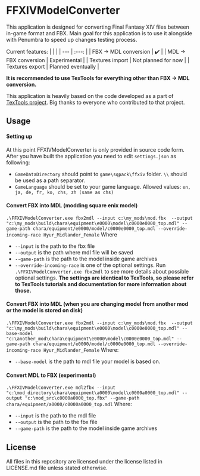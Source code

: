 # FFXIVModelConverter
This application is designed for converting Final Fantasy XIV files between in-game format and FBX. Main goal for this application is to use it alongside with Penumbra to speed up changes testing process.

Current features:
| | |
| --- | :---: |
| FBX -> MDL conversion | :heavy_check_mark: |
| MDL -> FBX conversion | Experimental |
| Textures import | Not planned for now |
| Textures export | Planned eventually |

**It is recommended to use TexTools for everything other than FBX -> MDL conversion.**

This application is heavily based on the code developed as a part of [TexTools project](https://github.com/TexTools/FFXIV_TexTools_UI). Big thanks to everyone who contributed to that project.

## Usage
#### Setting up
At this point FFXIVModelConverter is only provided in source code form. After you have built the application you need to edit `settings.json` as following:
* `GameDataDirectory` should point to `game\sqpack\ffxiv` folder. `\\` should be used as a path separator.
* `GameLanguage` should be set to your game language. Allowed values: `en, ja, de, fr, ko, chs, zh (same as chs)`
#### Convert FBX into MDL (modding square enix model)
`.\FFXIVModelConverter.exe fbx2mdl --input c:\my_mods\mod.fbx  --output "c:\my_mods\build\chara\equipment\e0000\model\c0000e0000_top.mdl" --game-path chara/equipment/e0000/model/c0000e0000_top.mdl --override-incoming-race Hyur_Midlander_Female`
Where
* `--input` is the path to the fbx file
* `--output` is the path where mdl file will be saved
*  `--game-path` is the path to the model inside game archives
* `--override-incoming-race` is one of the optional settings. Run `.\FFXIVModelConverter.exe fbx2mdl` to see more details about possible optional settings. **The settings are identical to TexTools, so please refer to TexTools tutorials and documentation for more information about those.**
#### Convert FBX into MDL (when you are changing model from another mod or the model is stored on disk)
`.\FFXIVModelConverter.exe fbx2mdl --input c:\my_mods\mod.fbx  --output "c:\my_mods\build\chara\equipment\e0000\model\c0000e0000_top.mdl" --base-model "c:\another_mod\chara\equipment\e0000\model\c0000e0000_top.mdl" --game-path chara/equipment/e0000/model/c0000e0000_top.mdl --override-incoming-race Hyur_Midlander_Female`
Where:
* `--base-model` is the path to mdl file your model is based on.

#### Convert MDL to FBX (experimental)
`.\FFXIVModelConverter.exe mdl2fbx --input "c:\mod_directory\chara\equipment\a0000\model\c0000a0000_top.mdl" --output "c:\mod_src\c0000a0000_top.fbx" --game-path chara/equipment/a0000/c0000a0000_top.mdl`
Where:
* `--input` is the path to the mdl file
* `--output` is the path to the fbx file
* `--game-path` is the path to the model inside game archives

## License
All files in this repository are licensed under the license listed in LICENSE.md file unless stated otherwise.
